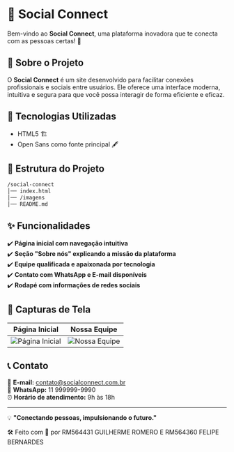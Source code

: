 # 📱 Social Connect
 
Bem-vindo ao **Social Connect**, uma plataforma inovadora que te conecta com as pessoas certas! 🚀
 
## 📌 Sobre o Projeto
 
O **Social Connect** é um site desenvolvido para facilitar conexões profissionais e sociais entre usuários. Ele oferece uma interface moderna, intuitiva e segura para que você possa interagir de forma eficiente e eficaz.
 
## 🎨 Tecnologias Utilizadas
 
- HTML5 🏗️
- Open Sans como fonte principal 🖋️
 
## 📂 Estrutura do Projeto
 
```bash
/social-connect
│── index.html  
│── /imagens    
│── README.md   
```
 
## ✨ Funcionalidades
 
✔️ **Página inicial com navegação intuitiva**  
✔️ **Seção "Sobre nós" explicando a missão da plataforma**  
✔️ **Equipe qualificada e apaixonada por tecnologia**  
✔️ **Contato com WhatsApp e E-mail disponíveis**  
✔️ **Rodapé com informações de redes sociais**  
 
## 📸 Capturas de Tela
 
| Página Inicial | Nossa Equipe |
|---------------|-------------|
| ![Página Inicial](imagens/home-preview.png) | ![Nossa Equipe](imagens/team-preview.png) |
 
## 📞 Contato
 
📧 **E-mail:** contato@socialconnect.com.br  
📱 **WhatsApp:** 11 999999-9990  
⏰ **Horário de atendimento:** 9h às 18h  
 
---
 
💡 **"Conectando pessoas, impulsionando o futuro."**
 
🛠️ Feito com 💙 por RM564431 GUILHERME ROMERO E RM564360 FELIPE BERNARDES
